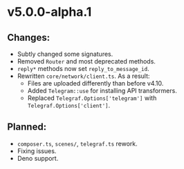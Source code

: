 # v5.0.0-alpha.1

## Changes:

* Subtly changed some signatures.
* Removed `Router` and most deprecated methods.
* `reply*` methods now set `reply_to_message_id`.
* Rewritten `core/network/client.ts`. As a result:
	- Files are uploaded differently than before v4.10.
	- Added `Telegram::use` for installing API transformers.
	- Replaced `Telegraf.Options['telegram']` with `Telegraf.Options['client']`.

## Planned:

* `composer.ts`, `scenes/`, `telegraf.ts` rework.
* Fixing issues.
* Deno support.

